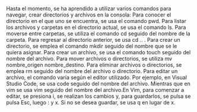 Hasta el momento, se ha aprendido a utilizar varios comandos para navegar, crear directorios y archivos en la consola:
Para conocer el directorio en el que uno se encuentra, se usa el comando pwd.
Para listar los archivos y carpetas en el directorio actual, se usa el comando ls.
Para moverse entre carpetas, se utiliza el comando cd seguido del nombre de la carpeta. Para regresar al directorio anterior, se usa cd .. .
Para crear un directorio, se emplea el comando mkdir seguido del nombre que se le quiera asignar.
Para crear un archivo, se usa el comando touch seguido del nombre del archivo.
Para mover archivos o directorios, se utiliza mv nombre_origen nombre_destino.
Para eliminar archivos o directorios, se emplea rm seguido del nombre del archivo o directorio.
Para editar un archivo, el comando varía según el editor utilizado. Por ejemplo, en Visual Studio Code, se usa code seguido del nombre del archivo.
Mientras que en vim se usa vim seguido del nombre del archivo.En Vim, para comenzar a editar, se presiona i, se realizan los cambios y, para guardarlos, se pulsa se pulsa Esc, luego : y x. Si no se desea guardar, se usa q en lugar de x.
